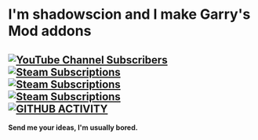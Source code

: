 
# I'm shadowscion and I make Garry's Mod addons

[![YouTube Channel Subscribers](https://img.shields.io/youtube/channel/subscribers/UCZIRcWKcHDhISLC18zgsC9w?color=orange&label=youtube&logo=youtube&style=for-the-badge)][youtube]\
[![Steam Subscriptions](https://img.shields.io/steam/subscriptions/173482196?color=orange&label=steam%20-%20sprops&logo=steam&style=for-the-badge)][wsprops]\
[![Steam Subscriptions](https://img.shields.io/steam/subscriptions/2458909924?color=orange&label=steam%20-%20Prop2Mesh&logo=steam&style=for-the-badge)][wp2m]\
[![Steam Subscriptions](https://img.shields.io/steam/subscriptions/737640184?color=orange&label=steam%20-%20Tank%20Track%20Tool&logo=steam&style=for-the-badge)][wttc]\
[![GITHUB ACTIVITY](https://github-readme-stats.vercel.app/api?username=shadowscion&include_all_commits=true&custom_title=GITHUB%20ACTIVITY&disable_animations=true&show_icons=true&icon_color=fe7d37&title_color=fe7d37&&border_color=000000&border_radius=0&bg_color=555555&text_color=ffffff)](https://github.com/shadowscion)
---
**Send me your ideas, I'm usually bored.**

[youtube]: https://www.youtube.com/user/shadowscion/videos
[wsprops]: https://steamcommunity.com/sharedfiles/filedetails/?id=173482196
[wp2m]: https://steamcommunity.com/sharedfiles/filedetails/?id=737640184
[wttc]: https://steamcommunity.com/sharedfiles/filedetails/?id=737640184
